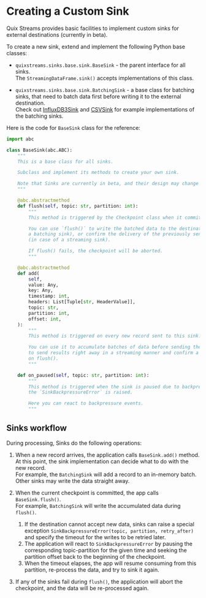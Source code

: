 # Creating a Custom Sink

Quix Streams provides basic facilities to implement custom sinks for external destinations (currently in beta).

To create a new sink, extend and implement the following Python base classes:
- `quixstreams.sinks.base.sink.BaseSink` - the parent interface for all sinks.  
The `StreamingDataFrame.sink()` accepts implementations of this class.

- `quixstreams.sinks.base.sink.BatchingSink` - a base class for batching sinks, that need to batch data first before writing it to the external destination.  
Check out [InfluxDB3Sink](influxdb3-sink.md) and [CSVSink](csv-sink.md) for example implementations of the batching sinks.


Here is the code for `BaseSink` class for the reference:

```python
import abc

class BaseSink(abc.ABC):
    """
    This is a base class for all sinks.

    Subclass and implement its methods to create your own sink.

    Note that Sinks are currently in beta, and their design may change over time.
    """

    @abc.abstractmethod
    def flush(self, topic: str, partition: int):
        """
        This method is triggered by the Checkpoint class when it commits.

        You can use `flush()` to write the batched data to the destination (in case of
        a batching sink), or confirm the delivery of the previously sent messages
        (in case of a streaming sink).

        If flush() fails, the checkpoint will be aborted.
        """

    @abc.abstractmethod
    def add(
        self,
        value: Any,
        key: Any,
        timestamp: int,
        headers: List[Tuple[str, HeaderValue]],
        topic: str,
        partition: int,
        offset: int,
    ):
        """
        This method is triggered on every new record sent to this sink.

        You can use it to accumulate batches of data before sending them outside, or
        to send results right away in a streaming manner and confirm a delivery later
        on flush().
        """

    def on_paused(self, topic: str, partition: int):
        """
        This method is triggered when the sink is paused due to backpressure, when
        the `SinkBackpressureError` is raised.

        Here you can react to backpressure events.
        """
```


## Sinks workflow

During processing, Sinks do the following operations:

1. When a new record arrives, the application calls `BaseSink.add()` method.    
At this point, the sink implementation can decide what to do with the new record.  
For example, the `BatchingSink` will add a record to an in-memory batch.  
Other sinks may write the data straight away.

2. When the current checkpoint is committed, the app calls `BaseSink.flush()`.  
For example, `BatchingSink` will write the accumulated data during `flush()`.
   1. If the destination cannot accept new data, sinks can raise a special exception `SinkBackpressureError(topic, partition, retry_after)` and specify the timeout for the writes to be retried later.  
   2. The application will react to `SinkBackpressureError` by pausing the corresponding topic-partition for the given time and seeking the partition offset back to the beginning of the checkpoint.  
   3. When the timeout elapses, the app will resume consuming from this partition, re-process the data, and try to sink it again.

3. If any of the sinks fail during `flush()`, the application will abort the checkpoint, and the data will be re-processed again. 
